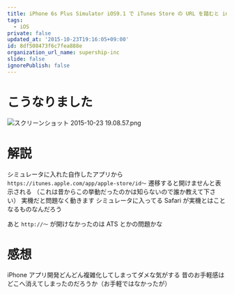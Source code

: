```yaml
---
title: iPhone 6s Plus Simulator iOS9.1 で iTunes Store の URL を踏むと invalid だと怒られる
tags:
  - iOS
private: false
updated_at: '2015-10-23T19:16:05+09:00'
id: 8df508473f6c7fea888e
organization_url_name: supership-inc
slide: false
ignorePublish: false
---
```

# こうなりました

![スクリーンショット 2015-10-23 19.08.57.png](https://qiita-image-store.s3.amazonaws.com/0/30241/3b304f30-743d-5f5f-35b7-0e34cd3e3a15.png)

# 解説

シミュレータに入れた自作したアプリから `https://itunes.apple.com/app/apple-store/id〜` 遷移すると開けませんと表示される
（これは昔からこの挙動だったのかは知らないので誰か教えて下さい）
実機だと問題なく動きます
シミュレータに入ってる Safari が実機とはことなるものなんだろう

あと `http://〜` が開けなかったのは ATS とかの問題かな

# 感想

iPhone アプリ開発どんどん複雑化してしまってダメな気がする
昔のお手軽感はどこへ消えてしまったのだろうか（お手軽ではなかったが）

